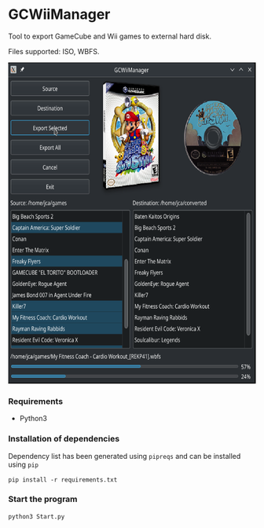 # GCWiiManager

Tool to export GameCube and Wii games to external hard disk.

Files supported: ISO, WBFS.

<img src="images/example_preview.png" width="684px" height="654px">

### Requirements

* Python3

### Installation of dependencies
Dependency list has been generated using `pipreqs` and can be installed using `pip`
```
pip install -r requirements.txt
```


### Start the program
```
python3 Start.py
```

